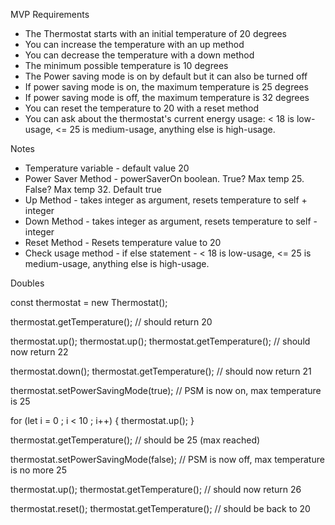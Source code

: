 MVP Requirements

- The Thermostat starts with an initial temperature of 20 degrees
- You can increase the temperature with an up method
- You can decrease the temperature with a down method
- The minimum possible temperature is 10 degrees
- The Power saving mode is on by default but it can also be turned off
- If power saving mode is on, the maximum temperature is 25 degrees
- If power saving mode is off, the maximum temperature is 32 degrees
- You can reset the temperature to 20 with a reset method
- You can ask about the thermostat's current energy usage: < 18 is low-usage, <= 25 is medium-usage, anything else is high-usage.

Notes
- Temperature variable - default value 20
- Power Saver Method - powerSaverOn boolean. True? Max temp 25. False? Max temp 32. Default true
- Up Method - takes integer as argument, resets temperature to self + integer
- Down Method - takes integer as argument, resets temperature to self - integer
- Reset Method - Resets temperature value to 20
- Check usage method - if else statement - < 18 is low-usage, <= 25 is medium-usage, anything else is high-usage.





Doubles 

const thermostat = new Thermostat();

thermostat.getTemperature(); // should return 20

thermostat.up();
thermostat.up();
thermostat.getTemperature(); // should now return 22

thermostat.down();
thermostat.getTemperature(); // should now return 21

thermostat.setPowerSavingMode(true); // PSM is now on, max temperature is 25

for (let i = 0 ; i < 10 ; i++) {
  thermostat.up();
}

thermostat.getTemperature(); // should be 25 (max reached)

thermostat.setPowerSavingMode(false); // PSM is now off, max temperature is no more 25

thermostat.up();
thermostat.getTemperature(); // should now return 26

thermostat.reset();
thermostat.getTemperature(); // should be back to 20